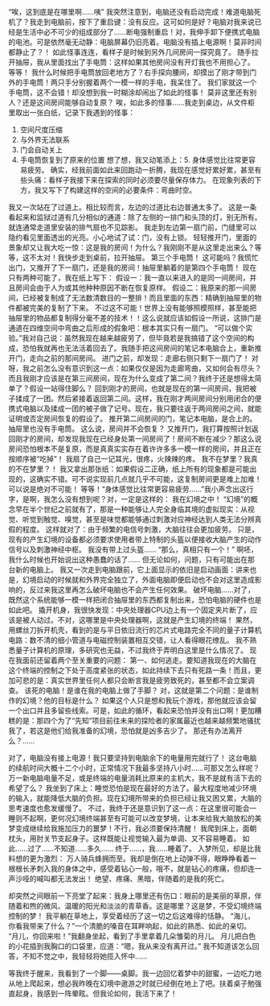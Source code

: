 “唉，这到底是在哪里啊……咦”
我突然注意到，电脑还没有启动完成！难道电脑死机了？我走到电脑前，按下了重启键：没有反应。这可如何是好？电脑对我来说已经是生活中必不可少的组成部分了……断电强制重启！对，我伸手卸下便携式电脑的电池。可是依然毫无动静：电脑屏幕仍旧亮着。电脑没有插上电源啊！莫非时间都静止了？！
如此怪事连连，看样子是时候到另外几间房间一探究竟了。
随手拉开抽屉，我从里面找出了手电筒：这样如果其他房间没有开灯我也不用担心了。
等等！
我什么时候把手电筒放回老地方了？右手探向腰间，却摸出了刚才带到门外的手电筒！两只手分别握着两个一模一样的手电，我呆住了。
我们家就这一个手电筒，这不会错！却没想到我一时糊涂却闹出了如此的怪事！
莫非这里还有别人？还是这间房间能够自动复原？
唉，如此多的怪事……我走到桌边，从文件柜里取出一张白纸，记录下我遇到的怪事：
1. 空间尺度压缩
2. 与外界无法联系
3. 门会自动关上
4. 手电筒恢复到了原来的位置
想了想，我又动笔添上：5. 身体感觉比往常更容易疲劳。
确实，经我前面如此来回跑动一折腾，我现在感觉好累好累，甚至有些头痛：看样子我接下来在探索的同时必须要尽量保存体力。
在现象列表的下方，我又写下了构建这样的空间的必要条件：弯曲时空。

我又一次站在了过道上。相比较而言，左边的过道比右边普通太多了。
这是一条看起来和监狱过道有几分相似的通道：除了左侧的一排门和头顶的灯，别无所有。就连通常走道里安装的排气扇也不见踪影。
我走到左边第一扇门前，门缝里可以隐约看见里面透出的光亮。小心地试了试：门，没有上锁。
轻轻推开门，里面的景象却又让我大吃一惊：这是我的房间！为什么？我刚刚不是从这里走出来么？等等，这不太对！我快步走到桌前，拉开抽屉。
第三个手电筒！
这可能吗？我慌忙出门，又推开了下一扇门，还是我的房间！抽屉里躺着的是第四个手电筒！
现在只有两种可能了，我在纸上写下：
假设一：我一直以来进入的是同一间房间，并且房间会由于人为或其他种种原因不断在恢复原样。
假设二：我原来的那一间房间，已经被复制成了无法数清数目的一整排！而且里面的东西：精确到抽屉里的物件都被完美的复制了下来。
不过这不可能！世界上没有能够照模照样，甚至能把抽屉里的物品都复制得分毫不差的技术！！这么说就应该如假设一所说，这排门是通道在四维空间中弯曲之后形成的假象吧：根本其实只有一扇门。
“可以做个实验。”我对自己说：虽然我现在越来越疲劳了，但毕竟若是我搞错了这个空间的构成，恐怕我就再也无法活着回去了。我随手把这间房间的笔记本电脑合上，重新推开门，走向之前的那间房间。
进门之前，却发现：走廊右侧只剩下一扇门了！
对呀，我之前怎么没有意识到这一点：如果仅仅是因为走廊弯曲，又如何会有尽头？而且我刚才应该是在第三间房间，现在为什么变成了第二间？我终于还是想得太简单了？假设一站得住脚么？
回到刚才的房间，也就是现在的第一间房间，我把被子揉成了一团。然后紧接着返回第二间。这样，我在刚才两间房间分别用闭合的便携式电脑以及揉成一团的被子做了记号。现在，我只要往返于两间房间之间，就能证明或否定房间恢复的假设了。
推开第二间房间的门，笔记本电脑，是合上的。抽屉里也没有手电筒。
这么说，房间并不会恢复？
又推开门，我打算按照计划返回刚才的房间，却发现我现在已经身处第一间房间了！房间不断在减少？那这么说房间恐怕根本不是复原，而是真真实实存在着许许多多一模一样的房间，并且正在按顺序被“吃掉”！
我扇了自己一记耳光，很疼，火辣辣的疼。
我不在梦里？我真的不在梦里？！
我又拿出那张纸：如果假设二正确，纸上所有的现象都是可能出现的，这确实不错。可不说实现前几点就几乎不可能，这复制房间更是难上加难！可以说是绝对不可能！
等等！“身体感觉比往常更容易疲劳……”我小声念出这行字，是啊，我怎么没有想到呢？对，一定是这样的：
我在幻境之中！
“幻境”的概念早在半个世纪之前就有了，那是一种能够让人完全身临其境的虚拟现实：从视觉、听觉到触觉、嗅觉，甚至是味觉都能够通过刺激对应神经达到人类无法分辨真假的程度。
这样就对了：由于频繁的电信号刺激，大脑往往会更加疲劳。
只是，现有的产生幻境的设备都必须要求使用者带上特制的头盔以便接收大脑产生的动作信号以及刺激神经中枢。
我没有带上过头盔……
“那么，真相只有一个！”
啊呸，我什么时候也开始说出这种愚蠢的话了……
但无论如何，问题，只有可能出在那台新的电脑上。
我又一次走到电脑跟前，它上面显示的依旧是启动画面：讲来也是，幻境启动的时候就和外界完全独立了，外面电脑即便启动也不会对这里造成影响的，反过来我这里再怎么破坏电脑也不会产生任何效果。
破坏电脑……对了，既然这个系统能够一模一样把闭合抽屉里的东西都复制出来，恐怕电脑的硬件也是如此吧。
撬开机身，我很快发现：中央处理器CPU边上有一个固定夹片断了，应该是被人动过。不对，这哪里是中央处理器啊，这就是产生幻境的终端！
果然，用螺丝刀拆开机壳，看到的是与平日依旧流行的芯片式电路完全不同的量子计算机电路：数不清的细小管道与电磁控制装置相互交错，让人看得眼花缭乱。
我不熟悉量子计算机的原理，多研究也无益，不过我终于弄明白这里是什么情况了。
现在我面前还留着两个至关重要的问题：
第一、如何逃走。要知道我现在的大脑在这个终端的控制之下处于高度紧张的状态，如此持续下去只有死路一条！而且，更加可悲的是：真实世界里任何人都只会断言我是疲劳致死的，甚至都不会立案调查。
该死的电脑！是谁在我的电脑上做了手脚？
对，这就是第二个问题：是谁制作的幻境？他的目标是什么？
如果这个人只是想和我玩个游戏，那他就应该会留一个出口并且多留些线索。可是，如此的循环，看起来恐怕并没有出口啊！更加糟糕的是：那四个为了“先知”项目前往未来的探险者的家属最近也越来越频繁地骚扰我了，若这是他们给我准备的幻境，恐怕就是凶多吉少了。
那还有办法离开么？……

对了，电脑没有接上电源！我只要坚持到电脑余下的电量用完就行了！
这台电脑的续航时间大概十二个小时，正常情况下我最多坚持八小时……可那又怎么样呢？万一新电脑电量不足，或是终端的电量消耗比原来的主机大，我不是就有活下去的希望了么？
我坐到了床上：睡觉恐怕是现在最好的方法了。最大程度地减少环境的输入，就能降低大脑的负担。现在幻境所带来的负担已经让我又困又累，大脑的思考速度也愈发缓慢了。
不过，我终于还是意识到了这一点：在这里很可能会一睡则不起啊，更何况幻境终端甚至有可能可以改变梦境，让本来给我大脑放松的美梦变成继续给我施加压力的噩梦！不行，我必须要保持清醒！
我爬到床上，面朝枕头，用肘关节支起身子。这样既能让视觉输入最为单调、又不容易睡着。
如此……过了……不知道……多久……
终于……，我……睡着了。
入梦所见，却是比我料想的更为激烈：
万人骑兵蜂拥而至。我却是倒在地上动弹不得，眼睁睁看着一根根长矛刺入我的身体之中，感受着钻心一般，哦不，就是钻心的疼痛，但却连一声沙哑的喊叫都无法发出！
绝望、疼痛、黑暗，伴随着的是我的死亡。

却突然之间眼前一下亮堂了起来：我身上哪里还有伤口：眼前的是美丽的草原，伴随着和煦的微风、温暖的阳光和淡淡的青草香。这是哪里？这是梦，不受幻境终端控制的梦！
我平躺在草地上，享受着经历了这一切之后这难得的恬静。
“海儿，你看我带来了什么？”一个清脆的嗓音在耳畔响起，如此的熟悉、如此的亲切。
“月儿，你回来啦！”我翻身坐起，看到了手里拿着几朵雏菊的月儿。
月儿把白色的小花插到我胸口的口袋里，应道：“嗯，我从来没有离开过。”
我不知道该怎么回答，不知不觉之中，我轻轻将她揽入怀中……

等我终于醒来，我看到了一个脚——桌脚。我一边回忆着梦中的甜蜜，一边吃力地从地上爬起来，想必我昨晚在幻境中遨游之时就已经倒在地上了吧。扶着桌子勉强直起身，我感到一阵晕眩。但我论如何，我活下来了！